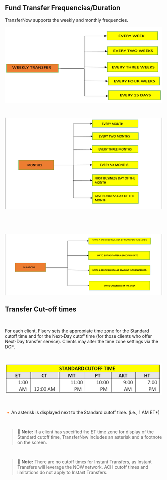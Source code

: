 ## Fund Transfer Frequencies/Duration

TransferNow supports the weekly and monthly frequencies.
&nbsp;

<center>

![image](../assets/images/Weekly_Transfer_Frequencies.png) <br/>


</center>

&nbsp;

<center>

![image](../assets/images/Monthly_Transfer_Frequencies.png) <br/>

&nbsp;

</center>

&nbsp;


<center>

![image](../assets/images/Fund_Transfer_Durations.png) <br/>

</center>


## Transfer Cut-off times 
&nbsp;

For each client, Fiserv sets the appropriate time zone for the Standard cutoff time and for the Next-Day 
cutoff time (for those clients who offer Next-Day transfer service). Clients may alter the time zone 
settings via the DGF. 

&nbsp;


<center>

![image](../assets/images/frequency-duration.png) <br/>


</center>

&nbsp;



<div class="card-body">
<ul>
<li>An asterisk is displayed next to the Standard cutoff time. (i.e., 1 AM ET*) </li>
</ul>

&nbsp;

<!-- theme: info -->

 > :memo: **Note:** If a client has specified the ET time zone for display of the Standard cutoff time, TransferNow includes an asterisk and a footnote on the screen.

 &nbsp;
<!-- theme: info -->

 > :memo: **Note:** There are no cutoff times for Instant Transfers, as Instant Transfers will leverage the NOW network. ACH cutoff times and limitations do not apply to Instant Transfers.

&nbsp;





<style>
    .card-body ul {
        list-style: none;
        padding-left: 20px;
    }
    .card-body ul li::before {
        content: "\2022";
        font-size: 1em;
        color: #f60;
        display: inline-block;
        width: 1em;
        margin-left: -1em;
    }



